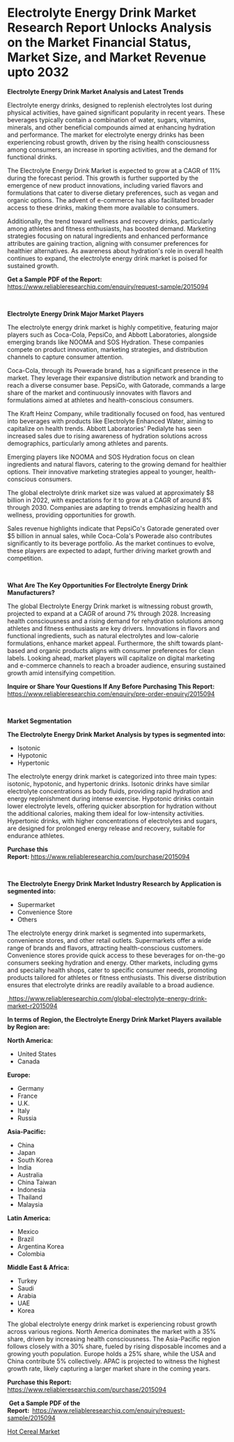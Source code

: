 <p><h1>Electrolyte Energy Drink Market Research Report Unlocks Analysis on the Market Financial Status, Market Size, and Market Revenue upto 2032</h1></p><p><strong>Electrolyte Energy Drink Market Analysis and Latest Trends</strong></p>
<p><p>Electrolyte energy drinks, designed to replenish electrolytes lost during physical activities, have gained significant popularity in recent years. These beverages typically contain a combination of water, sugars, vitamins, minerals, and other beneficial compounds aimed at enhancing hydration and performance. The market for electrolyte energy drinks has been experiencing robust growth, driven by the rising health consciousness among consumers, an increase in sporting activities, and the demand for functional drinks.</p><p>The Electrolyte Energy Drink Market is expected to grow at a CAGR of 11% during the forecast period. This growth is further supported by the emergence of new product innovations, including varied flavors and formulations that cater to diverse dietary preferences, such as vegan and organic options. The advent of e-commerce has also facilitated broader access to these drinks, making them more available to consumers.</p><p>Additionally, the trend toward wellness and recovery drinks, particularly among athletes and fitness enthusiasts, has boosted demand. Marketing strategies focusing on natural ingredients and enhanced performance attributes are gaining traction, aligning with consumer preferences for healthier alternatives. As awareness about hydration's role in overall health continues to expand, the electrolyte energy drink market is poised for sustained growth.</p></p>
<p><strong>Get a Sample PDF of the Report:&nbsp;</strong> <a href="https://www.reliableresearchiq.com/enquiry/request-sample/2015094?utm_campaign=3505&utm_medium=2&utm_source=Github&utm_content=ia&utm_term=07042025&utm_id=electrolyte-energy-drink">https://www.reliableresearchiq.com/enquiry/request-sample/2015094</a></p>
<p>&nbsp;</p>
<p><strong>Electrolyte Energy Drink Major Market Players</strong></p>
<p><p>The electrolyte energy drink market is highly competitive, featuring major players such as Coca-Cola, PepsiCo, and Abbott Laboratories, alongside emerging brands like NOOMA and SOS Hydration. These companies compete on product innovation, marketing strategies, and distribution channels to capture consumer attention.</p><p>Coca-Cola, through its Powerade brand, has a significant presence in the market. They leverage their expansive distribution network and branding to reach a diverse consumer base. PepsiCo, with Gatorade, commands a large share of the market and continuously innovates with flavors and formulations aimed at athletes and health-conscious consumers.</p><p>The Kraft Heinz Company, while traditionally focused on food, has ventured into beverages with products like Electrolyte Enhanced Water, aiming to capitalize on health trends. Abbott Laboratories' Pedialyte has seen increased sales due to rising awareness of hydration solutions across demographics, particularly among athletes and parents.</p><p>Emerging players like NOOMA and SOS Hydration focus on clean ingredients and natural flavors, catering to the growing demand for healthier options. Their innovative marketing strategies appeal to younger, health-conscious consumers.</p><p>The global electrolyte drink market size was valued at approximately $8 billion in 2022, with expectations for it to grow at a CAGR of around 8% through 2030. Companies are adapting to trends emphasizing health and wellness, providing opportunities for growth.</p><p>Sales revenue highlights indicate that PepsiCo's Gatorade generated over $5 billion in annual sales, while Coca-Cola's Powerade also contributes significantly to its beverage portfolio. As the market continues to evolve, these players are expected to adapt, further driving market growth and competition.</p></p>
<p>&nbsp;</p>
<p><strong>What Are The Key Opportunities For Electrolyte Energy Drink Manufacturers?</strong></p>
<p><p>The global Electrolyte Energy Drink market is witnessing robust growth, projected to expand at a CAGR of around 7% through 2028. Increasing health consciousness and a rising demand for rehydration solutions among athletes and fitness enthusiasts are key drivers. Innovations in flavors and functional ingredients, such as natural electrolytes and low-calorie formulations, enhance market appeal. Furthermore, the shift towards plant-based and organic products aligns with consumer preferences for clean labels. Looking ahead, market players will capitalize on digital marketing and e-commerce channels to reach a broader audience, ensuring sustained growth amid intensifying competition.</p></p>
<p><strong>Inquire or Share Your Questions If Any Before Purchasing This Report:</strong> <a href="https://www.reliableresearchiq.com/enquiry/pre-order-enquiry/2015094?utm_campaign=3505&utm_medium=2&utm_source=Github&utm_content=ia&utm_term=07042025&utm_id=electrolyte-energy-drink">https://www.reliableresearchiq.com/enquiry/pre-order-enquiry/2015094</a></p>
<p>&nbsp;</p>
<p><strong>Market Segmentation</strong></p>
<p><strong>The Electrolyte Energy Drink Market Analysis by types is segmented into:</strong></p>
<p><ul><li>Isotonic</li><li>Hypotonic</li><li>Hypertonic</li></ul></p>
<p><p>The electrolyte energy drink market is categorized into three main types: isotonic, hypotonic, and hypertonic drinks. Isotonic drinks have similar electrolyte concentrations as body fluids, providing rapid hydration and energy replenishment during intense exercise. Hypotonic drinks contain lower electrolyte levels, offering quicker absorption for hydration without the additional calories, making them ideal for low-intensity activities. Hypertonic drinks, with higher concentrations of electrolytes and sugars, are designed for prolonged energy release and recovery, suitable for endurance athletes.</p></p>
<p><strong>Purchase this Report:&nbsp;</strong><a href="https://www.reliableresearchiq.com/purchase/2015094?utm_campaign=3505&utm_medium=2&utm_source=Github&utm_content=ia&utm_term=07042025&utm_id=electrolyte-energy-drink">https://www.reliableresearchiq.com/purchase/2015094</a></p>
<p>&nbsp;</p>
<p><strong>The Electrolyte Energy Drink Market Industry Research by Application is segmented into:</strong></p>
<p><ul><li>Supermarket</li><li>Convenience Store</li><li>Others</li></ul></p>
<p><p>The electrolyte energy drink market is segmented into supermarkets, convenience stores, and other retail outlets. Supermarkets offer a wide range of brands and flavors, attracting health-conscious customers. Convenience stores provide quick access to these beverages for on-the-go consumers seeking hydration and energy. Other markets, including gyms and specialty health shops, cater to specific consumer needs, promoting products tailored for athletes or fitness enthusiasts. This diverse distribution ensures that electrolyte drinks are readily available to a broad audience.</p></p>
<p><a href="https://www.reliableresearchiq.com/global-electrolyte-energy-drink-market-r2015094?utm_campaign=3505&utm_medium=2&utm_source=Github&utm_content=ia&utm_term=07042025&utm_id=electrolyte-energy-drink">&nbsp;https://www.reliableresearchiq.com/global-electrolyte-energy-drink-market-r2015094</a></p>
<p><strong>In terms of Region, the Electrolyte Energy Drink Market Players available by Region are:</strong></p>
<p>
    <p> <strong> North America: </strong>
        <ul>
            <li>United States</li>
            <li>Canada</li>
        </ul>
        </p> 
    <p> <strong> Europe: </strong>
        <ul>
            <li>Germany</li>
            <li>France</li>
            <li>U.K.</li>
            <li>Italy</li>
            <li>Russia</li>
        </ul>
        </p> 
    <p> <strong> Asia-Pacific: </strong>
        <ul>
            <li>China</li>
            <li>Japan</li>
            <li>South Korea</li>
            <li>India</li>
            <li>Australia</li>
            <li>China Taiwan</li>
            <li>Indonesia</li>
            <li>Thailand</li>
            <li>Malaysia</li>
        </ul>
        </p> 
    <p> <strong> Latin America: </strong>
        <ul>
            <li>Mexico</li>
            <li>Brazil</li>
            <li>Argentina Korea</li>
            <li>Colombia</li>
        </ul>
        </p> 
    <p> <strong> Middle East & Africa: </strong>
        <ul>
            <li>Turkey</li>
            <li>Saudi</li>
            <li>Arabia</li>
            <li>UAE</li>
            <li>Korea</li>
        </ul>
    </p>
    </p>
<p><p>The global electrolyte energy drink market is experiencing robust growth across various regions. North America dominates the market with a 35% share, driven by increasing health consciousness. The Asia-Pacific region follows closely with a 30% share, fueled by rising disposable incomes and a growing youth population. Europe holds a 25% share, while the USA and China contribute 5% collectively. APAC is projected to witness the highest growth rate, likely capturing a larger market share in the coming years.</p></p>
<p><strong>Purchase this Report: </strong><a href="https://www.reliableresearchiq.com/purchase/2015094?utm_campaign=3505&utm_medium=2&utm_source=Github&utm_content=ia&utm_term=07042025&utm_id=electrolyte-energy-drink">https://www.reliableresearchiq.com/purchase/2015094</a></p>
<p>&nbsp;<strong>Get a Sample PDF of the Report:&nbsp;&nbsp;</strong><a href="https://www.reliableresearchiq.com/enquiry/request-sample/2015094?utm_campaign=3505&utm_medium=2&utm_source=Github&utm_content=ia&utm_term=07042025&utm_id=electrolyte-energy-drink">https://www.reliableresearchiq.com/enquiry/request-sample/2015094</a></p>
<p><strong></strong></p>
<p><p><a href="https://github.com/gunbybeahmg1/Market-Research-Report-List-1/blob/main/hot-cereal-market.md?utm_campaign=3505&utm_medium=2&utm_source=Github&utm_content=ia&utm_term=07042025&utm_id=electrolyte-energy-drink">Hot Cereal Market</a></p></p>